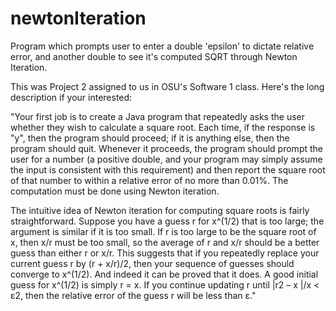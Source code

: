 # newtonIteration
Program which prompts user to enter a double 'epsilon' to dictate relative error, and another double to see it's computed SQRT through Newton Iteration.

This was Project 2 assigned to us in OSU's Software 1 class. Here's the long description if your interested:

"Your first job is to create a Java program that repeatedly asks the user whether they wish to calculate a square root. Each time, if the response is "y", then the program should proceed; if it is anything else, then the program should quit. Whenever it proceeds, the program should prompt the user for a number (a positive double, and your program may simply assume the input is consistent with this requirement) and then report the square root of that number to within a relative error of no more than 0.01%. The computation must be done using Newton iteration.

The intuitive idea of Newton iteration for computing square roots is fairly straightforward. Suppose you have a guess r for x^(1/2) that is too large; the argument is similar if it is too small. If r is too large to be the square root of x, then x/r must be too small, so the average of r and x/r should be a better guess than either r or x/r. This suggests that if you repeatedly replace your current guess r by (r + x/r)/2, then your sequence of guesses should converge to x^(1/2). And indeed it can be proved that it does. A good initial guess for x^(1/2) is simply r = x. If you continue updating r until |r2 – x |/x < ε2, then the relative error of the guess r will be less than ε."
